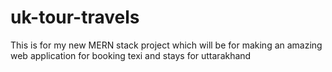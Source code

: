 # uk-tour-travels
This is for my new MERN stack project which will be for making an amazing web application for booking texi and stays for uttarakhand
